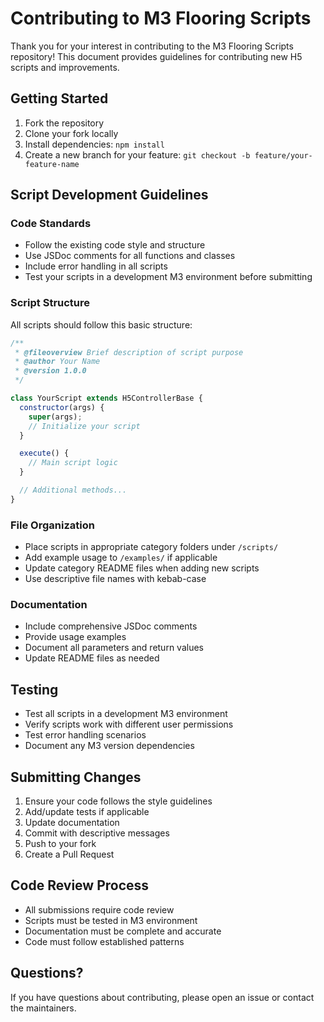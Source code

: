 # Contributing to M3 Flooring Scripts

Thank you for your interest in contributing to the M3 Flooring Scripts repository! This document provides guidelines for contributing new H5 scripts and improvements.

## Getting Started

1. Fork the repository
2. Clone your fork locally
3. Install dependencies: `npm install`
4. Create a new branch for your feature: `git checkout -b feature/your-feature-name`

## Script Development Guidelines

### Code Standards

- Follow the existing code style and structure
- Use JSDoc comments for all functions and classes
- Include error handling in all scripts
- Test your scripts in a development M3 environment before submitting

### Script Structure

All scripts should follow this basic structure:

```javascript
/**
 * @fileoverview Brief description of script purpose
 * @author Your Name
 * @version 1.0.0
 */

class YourScript extends H5ControllerBase {
  constructor(args) {
    super(args);
    // Initialize your script
  }

  execute() {
    // Main script logic
  }

  // Additional methods...
}
```

### File Organization

- Place scripts in appropriate category folders under `/scripts/`
- Add example usage to `/examples/` if applicable
- Update category README files when adding new scripts
- Use descriptive file names with kebab-case

### Documentation

- Include comprehensive JSDoc comments
- Provide usage examples
- Document all parameters and return values
- Update README files as needed

## Testing

- Test all scripts in a development M3 environment
- Verify scripts work with different user permissions
- Test error handling scenarios
- Document any M3 version dependencies

## Submitting Changes

1. Ensure your code follows the style guidelines
2. Add/update tests if applicable
3. Update documentation
4. Commit with descriptive messages
5. Push to your fork
6. Create a Pull Request

## Code Review Process

- All submissions require code review
- Scripts must be tested in M3 environment
- Documentation must be complete and accurate
- Code must follow established patterns

## Questions?

If you have questions about contributing, please open an issue or contact the maintainers.